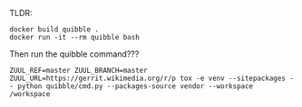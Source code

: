 TLDR:

	docker build quibble .
	docker run -it --rm quibble bash

Then run the quibble command???

	ZUUL_REF=master ZUUL_BRANCH=master ZUUL_URL=https://gerrit.wikimedia.org/r/p tox -e venv --sitepackages -- python quibble/cmd.py --packages-source vendor --workspace /workspace
